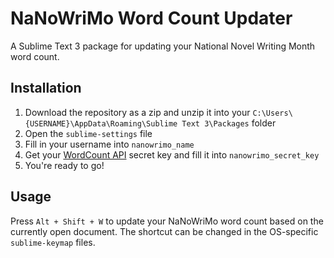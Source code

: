 # NaNoWriMo Word Count Updater
A Sublime Text 3 package for updating your National Novel Writing Month word count.

## Installation
1. Download the repository as a zip and unzip it into your `C:\Users\{USERNAME}\AppData\Roaming\Sublime Text 3\Packages` folder
2. Open the `sublime-settings` file
3. Fill in your username into `nanowrimo_name`
4. Get your [WordCount API](https://nanowrimo.org/api/wordcount) secret key and fill it into `nanowrimo_secret_key`
5. You're ready to go!

## Usage
Press `Alt + Shift + W` to update your NaNoWriMo word count based on the currently open document.
The shortcut can be changed in the OS-specific `sublime-keymap` files.
